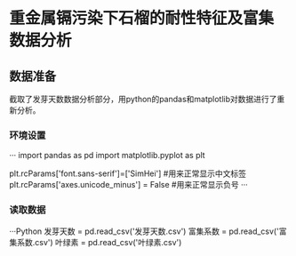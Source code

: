 # 重金属镉污染下石榴的耐性特征及富集 数据分析
## 数据准备
截取了发芽天数数据分析部分，用python的pandas和matplotlib对数据进行了重新分析。

### 环境设置
···
import pandas as pd
import matplotlib.pyplot as plt

plt.rcParams['font.sans-serif']=['SimHei'] #用来正常显示中文标签
plt.rcParams['axes.unicode_minus'] = False #用来正常显示负号
···

### 读取数据
···Python
发芽天数 = pd.read_csv('发芽天数.csv')
富集系数 = pd.read_csv('富集系数.csv')
叶绿素 = pd.read_csv('叶绿素.csv')
